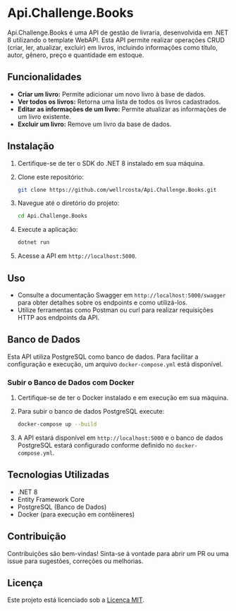 # Api.Challenge.Books

Api.Challenge.Books é uma API de gestão de livraria, desenvolvida em .NET 8 utilizando o template WebAPI. Esta API permite realizar operações CRUD (criar, ler, atualizar, excluir) em livros, incluindo informações como título, autor, gênero, preço e quantidade em estoque.

## Funcionalidades

- **Criar um livro:** Permite adicionar um novo livro à base de dados.
- **Ver todos os livros:** Retorna uma lista de todos os livros cadastrados.
- **Editar as informações de um livro:** Permite atualizar as informações de um livro existente.
- **Excluir um livro:** Remove um livro da base de dados.

## Instalação

1. Certifique-se de ter o SDK do .NET 8 instalado em sua máquina.
2. Clone este repositório:

   ```bash
   git clone https://github.com/wellrcosta/Api.Challenge.Books.git
   ```

3. Navegue até o diretório do projeto:

   ```bash
   cd Api.Challenge.Books
   ```

4. Execute a aplicação:

   ```bash
   dotnet run
   ```

5. Acesse a API em `http://localhost:5000`.

## Uso

- Consulte a documentação Swagger em `http://localhost:5000/swagger` para obter detalhes sobre os endpoints e como utilizá-los.
- Utilize ferramentas como Postman ou curl para realizar requisições HTTP aos endpoints da API.

## Banco de Dados

Esta API utiliza PostgreSQL como banco de dados. Para facilitar a configuração e execução, um arquivo `docker-compose.yml` está disponível.

### Subir o Banco de Dados com Docker

1. Certifique-se de ter o Docker instalado e em execução em sua máquina.
2. Para subir o banco de dados PostgreSQL execute:

   ```bash
   docker-compose up --build
   ```

3. A API estará disponível em `http://localhost:5000` e o banco de dados PostgreSQL estará configurado conforme definido no `docker-compose.yml`.

## Tecnologias Utilizadas

- .NET 8
- Entity Framework Core
- PostgreSQL (Banco de Dados)
- Docker (para execução em contêineres)

## Contribuição

Contribuições são bem-vindas! Sinta-se à vontade para abrir um PR ou uma issue para sugestões, correções ou melhorias.

## Licença

Este projeto está licenciado sob a [Licença MIT](https://opensource.org/licenses/MIT).